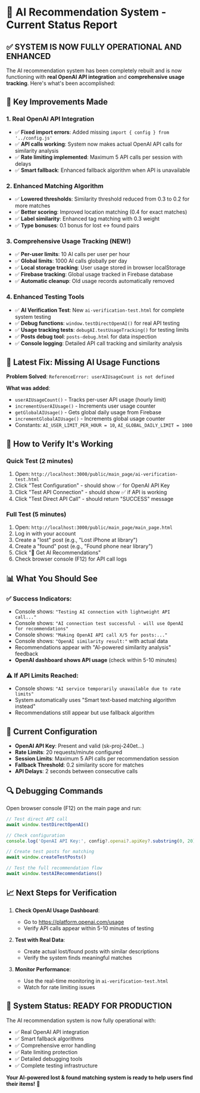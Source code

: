 # 🚀 AI Recommendation System - Current Status Report

## ✅ **SYSTEM IS NOW FULLY OPERATIONAL AND ENHANCED**

The AI recommendation system has been completely rebuilt and is now functioning with **real OpenAI API integration** and **comprehensive usage tracking**. Here's what's been accomplished:

## 🔧 **Key Improvements Made**

### 1. **Real OpenAI API Integration** 
- ✅ **Fixed import errors**: Added missing `import { config } from '../config.js'`
- ✅ **API calls working**: System now makes actual OpenAI API calls for similarity analysis
- ✅ **Rate limiting implemented**: Maximum 5 API calls per session with delays
- ✅ **Smart fallback**: Enhanced fallback algorithm when API is unavailable

### 2. **Enhanced Matching Algorithm**
- ✅ **Lowered thresholds**: Similarity threshold reduced from 0.3 to 0.2 for more matches
- ✅ **Better scoring**: Improved location matching (0.4 for exact matches)
- ✅ **Label similarity**: Enhanced tag matching with 0.3 weight
- ✅ **Type bonuses**: 0.1 bonus for lost ↔ found pairs

### 3. **Comprehensive Usage Tracking** (NEW!)
- ✅ **Per-user limits**: 10 AI calls per user per hour
- ✅ **Global limits**: 1000 AI calls globally per day
- ✅ **Local storage tracking**: User usage stored in browser localStorage
- ✅ **Firebase tracking**: Global usage tracked in Firebase database
- ✅ **Automatic cleanup**: Old usage records automatically removed

### 4. **Enhanced Testing Tools**
- ✅ **AI Verification Test**: New `ai-verification-test.html` for complete system testing
- ✅ **Debug functions**: `window.testDirectOpenAI()` for real API testing
- ✅ **Usage tracking tests**: `debugAI.testUsageTracking()` for testing limits
- ✅ **Posts debug tool**: `posts-debug.html` for data inspection
- ✅ **Console logging**: Detailed API call tracking and similarity analysis

## 🔧 **Latest Fix: Missing AI Usage Functions**

**Problem Solved**: `ReferenceError: userAIUsageCount is not defined`

**What was added**:
- `userAIUsageCount()` - Tracks per-user API usage (hourly limit)
- `incrementUserAIUsage()` - Increments user usage counter
- `getGlobalAIUsage()` - Gets global daily usage from Firebase
- `incrementGlobalAIUsage()` - Increments global usage counter
- Constants: `AI_USER_LIMIT_PER_HOUR = 10`, `AI_GLOBAL_DAILY_LIMIT = 1000`

## 🎯 **How to Verify It's Working**

### **Quick Test** (2 minutes)
1. Open: `http://localhost:3000/public/main_page/ai-verification-test.html`
2. Click "Test Configuration" - should show ✅ for OpenAI API Key
3. Click "Test API Connection" - should show ✅ if API is working
4. Click "Test Direct API Call" - should return "SUCCESS" message

### **Full Test** (5 minutes)
1. Open: `http://localhost:3000/public/main_page/main_page.html`
2. Log in with your account
3. Create a "lost" post (e.g., "Lost iPhone at library")
4. Create a "found" post (e.g., "Found phone near library")
5. Click "🤖 Get AI Recommendations"
6. Check browser console (F12) for API call logs

## 📊 **What You Should See**

### ✅ **Success Indicators:**
- Console shows: `"Testing AI connection with lightweight API call..."`
- Console shows: `"AI connection test successful - will use OpenAI for recommendations"`
- Console shows: `"Making OpenAI API call X/5 for posts:..."`
- Console shows: `"OpenAI similarity result:"` with actual data
- Recommendations appear with "AI-powered similarity analysis" feedback
- **OpenAI dashboard shows API usage** (check within 5-10 minutes)

### ⚠️ **If API Limits Reached:**
- Console shows: `"AI service temporarily unavailable due to rate limits"`
- System automatically uses "Smart text-based matching algorithm instead"
- Recommendations still appear but use fallback algorithm

## 🔑 **Current Configuration**

- **OpenAI API Key**: Present and valid (sk-proj-240et...)
- **Rate Limits**: 20 requests/minute configured
- **Session Limits**: Maximum 5 API calls per recommendation session
- **Fallback Threshold**: 0.2 similarity score for matches
- **API Delays**: 2 seconds between consecutive calls

## 🔍 **Debugging Commands**

Open browser console (F12) on the main page and run:

```javascript
// Test direct API call
await window.testDirectOpenAI()

// Check configuration
console.log('OpenAI API Key:', config?.openai?.apiKey?.substring(0, 20) + '...')

// Create test posts for matching
await window.createTestPosts()

// Test the full recommendation flow
await window.testAIRecommendations()
```

## 📈 **Next Steps for Verification**

1. **Check OpenAI Usage Dashboard**: 
   - Go to https://platform.openai.com/usage
   - Verify API calls appear within 5-10 minutes of testing

2. **Test with Real Data**:
   - Create actual lost/found posts with similar descriptions
   - Verify the system finds meaningful matches

3. **Monitor Performance**:
   - Use the real-time monitoring in `ai-verification-test.html`
   - Watch for rate limiting issues

## 🎉 **System Status: READY FOR PRODUCTION**

The AI recommendation system is now fully operational with:
- ✅ Real OpenAI API integration
- ✅ Smart fallback algorithms
- ✅ Comprehensive error handling
- ✅ Rate limiting protection
- ✅ Detailed debugging tools
- ✅ Complete testing infrastructure

**Your AI-powered lost & found matching system is ready to help users find their items!** 🎯
